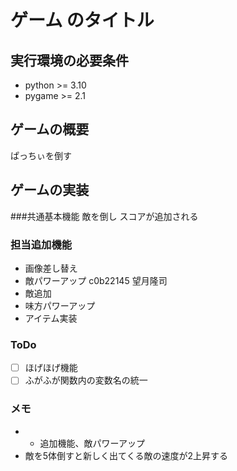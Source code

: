 # ゲーム のタイトル
## 実行環境の必要条件
* python >= 3.10
* pygame >= 2.1

## ゲームの概要
ぱっちぃを倒す

## ゲームの実装
###共通基本機能
敵を倒し
スコアが追加される

### 担当追加機能
* 画像差し替え
* 敵パワーアップ c0b22145 望月隆司
* 敵追加
* 味方パワーアップ
* アイテム実装
### ToDo
- [ ] ほげほげ機能
- [ ] ふがふが関数内の変数名の統一
### メモ
* * 追加機能、敵パワーアップ
* 敵を5体倒すと新しく出てくる敵の速度が2上昇する
